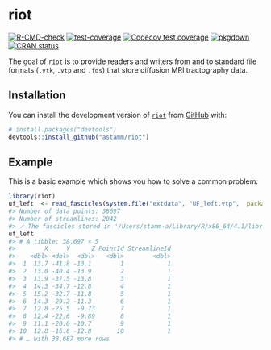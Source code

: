 
<!-- README.md is generated from README.Rmd. Please edit that file -->

# riot

<!-- badges: start -->

[![R-CMD-check](https://github.com/astamm/riot/workflows/R-CMD-check/badge.svg)](https://github.com/astamm/riot/actions)
[![test-coverage](https://github.com/astamm/riot/workflows/test-coverage/badge.svg)](https://github.com/astamm/riot/actions)
[![Codecov test
coverage](https://codecov.io/gh/astamm/riot/branch/master/graph/badge.svg)](https://app.codecov.io/gh/astamm/riot?branch=master)
[![pkgdown](https://github.com/astamm/riot/workflows/pkgdown/badge.svg)](https://github.com/astamm/riot/actions)
[![CRAN
status](https://www.r-pkg.org/badges/version/riot)](https://CRAN.R-project.org/package=riot)
<!-- badges: end -->

The goal of `riot` is to provide readers and writers from and to
standard file formats (`.vtk`, `.vtp` and `.fds`) that store diffusion
MRI tractography data.

## Installation

You can install the development version of
[`riot`](https://astamm.github.io/riot/) from
[GitHub](https://github.com/) with:

``` r
# install.packages("devtools")
devtools::install_github("astamm/riot")
```

## Example

This is a basic example which shows you how to solve a common problem:

``` r
library(riot)
uf_left  <- read_fascicles(system.file("extdata", "UF_left.vtp",  package = "riot"))
#> Number of data points: 38697
#> Number of streamlines: 2042
#> ✓ The fascicles stored in '/Users/stamm-a/Library/R/x86_64/4.1/library/riot/extdata/UF_left.vtp' have been successfully imported.
uf_left
#> # A tibble: 38,697 × 5
#>        X     Y      Z PointId StreamlineId
#>    <dbl> <dbl>  <dbl>   <dbl>        <dbl>
#>  1  13.7 -41.8 -13.1        1            1
#>  2  13.0 -40.4 -13.9        2            1
#>  3  13.9 -37.5 -13.8        3            1
#>  4  14.3 -34.7 -12.8        4            1
#>  5  15.2 -32.7 -11.8        5            1
#>  6  14.3 -29.2 -11.3        6            1
#>  7  12.8 -25.5  -9.73       7            1
#>  8  12.4 -22.6  -9.89       8            1
#>  9  11.1 -20.0 -10.7        9            1
#> 10  12.8 -16.6 -12.8       10            1
#> # … with 38,687 more rows
```
